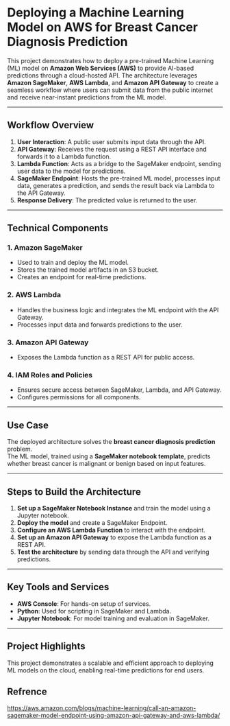 # Deploying a Machine Learning Model on AWS for Breast Cancer Diagnosis Prediction

This project demonstrates how to deploy a pre-trained Machine Learning (ML) model on **Amazon Web Services (AWS)** to provide AI-based predictions through a cloud-hosted API. The architecture leverages **Amazon SageMaker**, **AWS Lambda**, and **Amazon API Gateway** to create a seamless workflow where users can submit data from the public internet and receive near-instant predictions from the ML model.

---

## Workflow Overview

1. **User Interaction**: A public user submits input data through the API.
2. **API Gateway**: Receives the request using a REST API interface and forwards it to a Lambda function.
3. **Lambda Function**: Acts as a bridge to the SageMaker endpoint, sending user data to the model for predictions.
4. **SageMaker Endpoint**: Hosts the pre-trained ML model, processes input data, generates a prediction, and sends the result back via Lambda to the API Gateway.
5. **Response Delivery**: The predicted value is returned to the user.

---

## Technical Components

### **1. Amazon SageMaker**
- Used to train and deploy the ML model.
- Stores the trained model artifacts in an S3 bucket.
- Creates an endpoint for real-time predictions.

### **2. AWS Lambda**
- Handles the business logic and integrates the ML endpoint with the API Gateway.
- Processes input data and forwards predictions to the user.

### **3. Amazon API Gateway**
- Exposes the Lambda function as a REST API for public access.

### **4. IAM Roles and Policies**
- Ensures secure access between SageMaker, Lambda, and API Gateway.
- Configures permissions for all components.

---

## Use Case

The deployed architecture solves the **breast cancer diagnosis prediction** problem.  
The ML model, trained using a **SageMaker notebook template**, predicts whether breast cancer is malignant or benign based on input features.

---

## Steps to Build the Architecture

1. **Set up a SageMaker Notebook Instance** and train the model using a Jupyter notebook.
2. **Deploy the model** and create a SageMaker Endpoint.
3. **Configure an AWS Lambda Function** to interact with the endpoint.
4. **Set up an Amazon API Gateway** to expose the Lambda function as a REST API.
5. **Test the architecture** by sending data through the API and verifying predictions.

---

## Key Tools and Services

- **AWS Console**: For hands-on setup of services.
- **Python**: Used for scripting in SageMaker and Lambda.
- **Jupyter Notebook**: For model training and evaluation in SageMaker.

---

## Project Highlights

This project demonstrates a scalable and efficient approach to deploying ML models on the cloud, enabling real-time predictions for end users.  


## Refrence 
https://aws.amazon.com/blogs/machine-learning/call-an-amazon-sagemaker-model-endpoint-using-amazon-api-gateway-and-aws-lambda/
